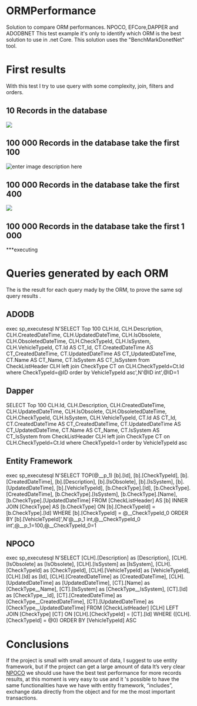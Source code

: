 # ORMPerformance

Solution to compare ORM performances. NPOCO, EFCore,DAPPER and ADODBNET
This test example it's only to identify which ORM is the best solution to use in .net Core.
This solution uses the "BenchMarkDonetNet" tool.

# First results
With this test I try to use query with some complexity, join, filters and orders. 

## 10 Records in the database
 ![
](https://lh3.googleusercontent.com/2a6dk51stMWgabvC-vG5WkqxpT_1m9-21fjpmU4pr4XWKchUbtQvQgQ5l1kROXOdqbmK_-bGlqHabQ "10")

## 100 000 Records in the database take the first 100
![enter image description here](https://lh3.googleusercontent.com/OXv-IarA9kFfUGB_XVeFgQhzEll4hGLU26b0XIaLW7DBCZPuBaUEimIjnL_E9SnR-L7TpBh20NfyEQ "100")

## 100 000 Records in the database take the first 400

![
](https://lh3.googleusercontent.com/7G5V0r7TekXlT7I_KLS8VafPFzljiyuDywjmYKznZ-lpf0ynoMVWDtqoCg936zW4zn_hPS03zxaRVQ "400")

## 100 000 Records in the database take the first 1 000

***executing

# Queries generated by each ORM
The is the result for each query mady by the ORM, to prove the same sql query results .

## ADODB

exec  sp_executesql  N'SELECT Top 100 CLH.Id, CLH.Description, CLH.CreatedDateTime, CLH.UpdatedDateTime, CLH.IsObsolete, CLH.ObsoletedDateTime, CLH.CheckTypeId, CLH.IsSystem, CLH.VehicleTypeId, CT.Id AS CT_Id, CT.CreatedDateTime AS CT_CreatedDateTime, CT.UpdatedDateTime AS CT_UpdatedDateTime, CT.Name AS CT_Name, CT.IsSystem AS CT_IsSystem from CheckListHeader CLH left join CheckType CT on CLH.CheckTypeId=Ct.Id  where CheckTypeId=@ID order by VehicleTypeId asc',N'@ID int',@ID=1


## Dapper

SELECT Top 100 CLH.Id, CLH.Description, CLH.CreatedDateTime, CLH.UpdatedDateTime, CLH.IsObsolete, CLH.ObsoletedDateTime, CLH.CheckTypeId, CLH.IsSystem, CLH.VehicleTypeId, CT.Id AS CT_Id, CT.CreatedDateTime AS CT_CreatedDateTime, CT.UpdatedDateTime AS CT_UpdatedDateTime, CT.Name AS CT_Name, CT.IsSystem AS CT_IsSystem from CheckListHeader CLH left join CheckType CT on CLH.CheckTypeId=Ct.Id  where CheckTypeId=1 order by VehicleTypeId asc

## Entity Framework

exec sp_executesql N'SELECT TOP(@__p_1) [b].[Id], [b].[CheckTypeId], [b].[CreatedDateTime], [b].[Description], [b].[IsObsolete], [b].[IsSystem], [b].[UpdatedDateTime], [b].[VehicleTypeId], [b.CheckType].[Id], [b.CheckType].[CreatedDateTime], [b.CheckType].[IsSystem], [b.CheckType].[Name], [b.CheckType].[UpdatedDateTime]
FROM [CheckListHeader] AS [b]
INNER JOIN [CheckType] AS [b.CheckType] ON [b].[CheckTypeId] = [b.CheckType].[Id]
WHERE [b].[CheckTypeId] = @__CheckTypeId_0
ORDER BY [b].[VehicleTypeId]',N'@__p_1 int,@__CheckTypeId_0 int',@__p_1=100,@__CheckTypeId_0=1


## NPOCO

exec sp_executesql N'SELECT [CLH].[Description] as [Description], [CLH].[IsObsolete] as [IsObsolete], [CLH].[IsSystem] as [IsSystem], [CLH].[CheckTypeId] as [CheckTypeId], [CLH].[VehicleTypeId] as [VehicleTypeId], [CLH].[Id] as [Id], [CLH].[CreatedDateTime] as [CreatedDateTime], [CLH].[UpdatedDateTime] as [UpdatedDateTime], [CT].[Name] as [CheckType__Name], [CT].[IsSystem] as [CheckType__IsSystem], [CT].[Id] as [CheckType__Id], [CT].[CreatedDateTime] as [CheckType__CreatedDateTime], [CT].[UpdatedDateTime] as [CheckType__UpdatedDateTime] FROM [CheckListHeader] [CLH]
LEFT JOIN [CheckType] [CT] ON [CLH].[CheckTypeId] = [CT].[Id]
WHERE ([CLH].[CheckTypeId] = @0)
ORDER BY [VehicleTypeId] ASC


# Conclusions

If the project is small with small amount of data, I suggest to use entity framework, but if the project can get a large amount of data It’s very clear [NPOCO](https://github.com/schotime/NPoco/wiki) we should use have the best test performance for more records results, at this moment is very easy to use and it 's possible to have the same functionalities have we have with entity framework, “includes”, exchange data directly from the object and for me the most important transactions.
